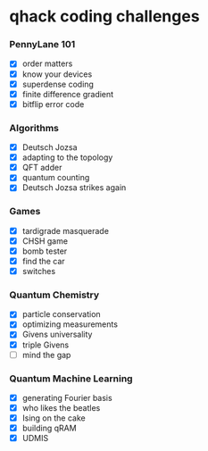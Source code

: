 # qhack coding challenges

### PennyLane 101
- [x] order matters
- [x] know your devices
- [x] superdense coding
- [x] finite difference gradient
- [x] bitflip error code

### Algorithms
- [x] Deutsch Jozsa
- [x] adapting to the topology
- [x] QFT adder
- [x] quantum counting
- [x] Deutsch Jozsa strikes again

### Games
- [x] tardigrade masquerade
- [x] CHSH game
- [x] bomb tester
- [x] find the car
- [x] switches 

### Quantum Chemistry
- [x] particle conservation
- [x] optimizing measurements
- [x] Givens universality
- [x] triple Givens
- [ ] mind the gap

### Quantum Machine Learning
- [x] generating Fourier basis
- [x] who likes the beatles
- [x] Ising on the cake
- [x] building qRAM
- [x] UDMIS
